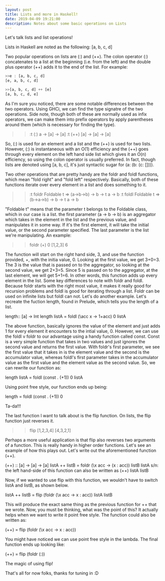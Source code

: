 ```yaml
---
layout: post
title: Lists and more in Haskell!
date: 2019-04-09 19:21:00
description: Notes about some basic operations on Lists
---
```


Let's talk lists and list operations! 

Lists in Haskell are noted as the following:
[a, b, c, d]

Two popular operations on lists are (:) and (++). The colon operator (:) concatenates to a list at the beginning (i.e. from the left) and the double plus operator (++) adds it to the end of the list. For example:
``` haskell
>>e : [a, b, c, d]
[e, a, b, c, d]

>>[a, b, c, d] ++ [e]
[a, b, c, d, e]
```

As I'm sure you noticed, there are some notable differences between the two operators. Using GHCi, we can find the type signatre of the two operations. Side note, though both of these are normally used as infix operators, we can make them into prefix operators by apply parentheses around them (which is necessary for finding the type).

>>:t (:)
a -> [a] -> [a]
>>:t (++)
[a] -> [a] -> [a]

So, (:) is used for an element and a list and the (++) is used for two lists. However, (:) is instantaneous with an O(1) efficiency and the (++) goes through every element on the left hand side list which gives it an O(n) efficiency, so using the colon operator is usually preferred. In fact, though lists are denoted using [a, b, c], it's just syntactic sugar for 
(a: (b: (c: []))).


Two other operations that are pretty handy are the foldr and foldl functions, which mean "fold right" and "fold left" respectively. Basically, both of these functions iterate over every element in a list and does something to it.

>>:t foldr
Foldable t => (a->b->b) -> b -> t a -> b
>>:t foldl
Foldable t => (b->a->b) -> b -> t a -> b

"Foldable t" means that the parameter t belongs to the Foldable class, which in our case is a list. the first parameter (a -> b -> b) is an aggregator which takes in the element in the list and the previous value, and manipulates it in some way. If it's the first element, it will take the initial value, or the second parameter specified. The last parameter is the list we're manipulating. An example:

>>foldr (+) 0 [1,2,3]
6

The function will start on the right hand side, 3, and use the function provided, +, with the initia value, 0. Looking at the first value, we get 3+0=3. The 3 is the value that is passed on to the aggregator, so looking at the second value, we get 2+3=5. Since 5 is passed on to the aggregator, at the last element, we will get 5+1=6. In other words, this function adds up every element in the list. 
Some key differences to note with foldr and foldl. Because foldr starts with the right most value, it makes it really good for recursion problems and foldl is good for iterating through a list. Foldr can be used on infinite lists but foldl can not. 
Let's do another example. Let's recreate the fuction length, found in Prelude, which tells you the length of a list.

length:: [a] -> Int
length listA = foldl (\acc x -> 1+acc) 0 listA

The above function, basically ignores the value of the element and just adds 1 for every element it encounters to the intial value, 0. However, we can use the foldl v foldr to our advantage using a handy function called const. Const is a very simple function that takes in two values and just ignores the second value and returns the first value. With foldr's first parameter, we see the first value that it takes in is the element value and the second is the accumulator value, whereas foldl's first parameter takes in the accumulator value as the first value and the element value as the second value. So, we can rewrite our function as:

length listA = foldl (const . (+1)) 0 listA

Using point free style, our function ends up being:

length = foldl (const . (+1)) 0

Ta-da!!!


The last function I want to talk about is the flip function. On lists, the flip function just reverses it.

>>flip [1,2,3,4]
[4,3,2,1]

Perhaps a more useful application is that flip also reverses two arguments of a function. This is really handy in higher order functions. Let's see an example of how this plays out. Let's write out the aforementioned function (++).

(++) :: [a] -> [a] -> [a]
listA ++ listB = foldr (\x acc -> (x : acc)) listB listA
s/n: the left hand-side of this function can also be written as (++) listA listB

Now, if we wanted to use flip with this function, we wouldn't have to switch listA and listB, as shown below.

listA ++ listB = flip (foldr (\x acc -> x : acc)) listA listB

This will produce the exact same thing as the previous function for ++ that we wrote. Now, you must be thinking, what was the point of this? It actually helps when we want to write it point free style. The function could also be written as:

(++) = flip (foldr (\x acc -> x : acc))

You might have noticed we can use point free style in the lambda. The final function ends up looking like:

(++) = flip (foldr (:))

The magic of using flip! 


That's all for now folks, thanks for tuning in :D